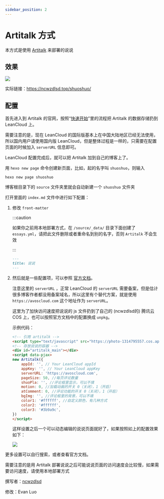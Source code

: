 ```yaml
---
sidebar_position: 2
---
```


# Artitalk 方式

本方式是使用 [Artitalk](https://artitalk.js.org/) 来部署的说说

## 效果

![](https://evan.beee.top/img/2023/03/09/cfe187fd37e1c5e45ee219b54692161b.png)

实际链接：https://ncwzdlsd.top/shuoshuo/

## 配置

首先进入到 Artitalk 的官网，按照“[快速开始](https://artitalk.js.org/doc.html#🚀-开始使用)”里的流程把 Artitalk 的数据存储扔到 LeanCloud 上。

需要注意的是，现在 LeanCloud 的国际版基本上在中国大陆地区已经无法使用，所以国内用户请使用国内版 LeanCloud，但是整体过程是一样的，只需要在配置页面的时候加入 `serverURL` 信息即可。

LeanCloud 配置完成后，就可以把 Artitalk 加到自己的博客上了。

用 `hexo new page` 命令创建新页面，比如，起的名字叫 `shuoshuo`，则输入

```shell
hexo new page shuoshuo
```

博客根目录下的 `source` 文件夹里就会自动新建一个 `shuoshuo` 文件夹

打开里面的 `index.md` 文件中进行如下配置：

1. 修改 `front-matter`

   :::caution

   如果你之前用本地部署方式，在 `/source/_data/` 目录下面创建了 `essays.yml`，请把此文件删除或者重命名到别的名字，否则 `Artitalk` 不会生效

   :::

   ```markdown
   ---
   title: 说说 
   ---
   ```

2. 然后就是一些配置项，可以参照 [官方文档](https://artitalk.js.org/doc.html#%F0%9F%8C%BC-%E5%BC%80%E5%A7%8B%E4%BD%BF%E7%94%A8)。

   注意这里的 `serverURL` ，正常 LeanCloud 的 `serverURL` 需要备案，但是估计很多博客作者都没用备案域名，所以这里有个替代方案，就是使用 `https://avoscloud.com` 这个地址作为 `serverURL`。

   这里为了加快访问速度把说说的 js 文件扔到了自己的 (ncwzdlsd的) 腾讯云 COS 上，也可以按照官方文档中的配置换成 `unpkg`。

   示例代码：

   ```markdown
   <!-- 引用 artitalk -->
   <script type="text/javascript" src="https://photo-1314795557.cos.ap-beijing.myqcloud.com/artitalk.js"></script>
   <!-- 存放说说的容器 -->
   <div id="artitalk_main"></div>
   <script data-pjax>
   new Artitalk({
       appId: '', // Your LeanCloud appId
       appKey: '', // Your LeanCloud appKey
       serverURL: 'https://avoscloud.com',
       pageSize: 50, //每页评论数量
       shuoPla: '', //评论框里显示，可以不填
       motion: 0, //加载动画的开关 0（关闭），1（开启）
       atComment: 0, //评论功能的开关 0（关闭），1（开启）
       bgImg: '', //评论框里的背景，可以不填
       color1: '#ffffff', //自定义颜色，有几种方式
       color2: '#ffffff',
       color3: '#3b9a9c',
   })
   </script>
   ```

   这样设置之后一个可以动态编辑的说说页面就好了，如果按照如上的配置效果如下：

   ![](https://evan.beee.top/img/2023/03/09/cfe187fd37e1c5e45ee219b54692161b.png)

更多设置可以自行搜索，或者查看官方文档。

需要注意的是用 Artitalk 部署说说之后可能说说页面的访问速度会比较慢，如果需要访问速度，请使用本地部署方式

撰写者：[ncwzdlsd](https://ncwzdlsd.top/)

修改：Evan Luo
